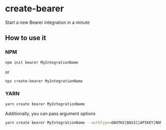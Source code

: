 # create-bearer

Start a new Bearer integration in a minute

## How to use it

### NPM

```bash
npm init bearer MyIntegrationName
```

or

```bash
npx create-bearer MyIntegrationName
```

### YARN

```bash
yarn create bearer MyIntegrationName
```

Additionally, you can pass argument options

```bash
yarn create bearer MyIntegrationName --authType=OAUTH2|BASIC|APIKEY|NONE
```
